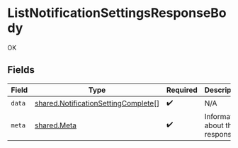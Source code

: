 # ListNotificationSettingsResponseBody

OK


## Fields

| Field                                                                                      | Type                                                                                       | Required                                                                                   | Description                                                                                |
| ------------------------------------------------------------------------------------------ | ------------------------------------------------------------------------------------------ | ------------------------------------------------------------------------------------------ | ------------------------------------------------------------------------------------------ |
| `data`                                                                                     | [shared.NotificationSettingComplete](../../models/shared/notificationsettingcomplete.md)[] | :heavy_check_mark:                                                                         | N/A                                                                                        |
| `meta`                                                                                     | [shared.Meta](../../models/shared/meta.md)                                                 | :heavy_check_mark:                                                                         | Information about this response.                                                           |